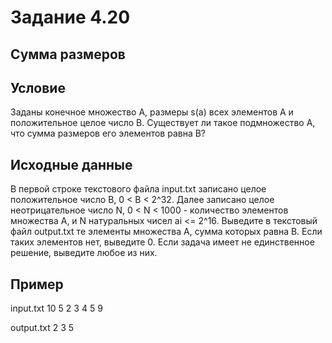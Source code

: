 # Задание 4.20
## Сумма размеров

## Условие
Заданы конечное множество A, размеры s(a) всех элементов A и
положительное целое число B. Существует ли такое подмножество A, что сумма
размеров его элементов равна B?

## Исходные данные
В первой строке текстового файла input.txt записано целое положительное число B, 0 < B < 2^32. 
Далее записано целое неотрицательное число N, 0 < N < 1000 - количество
элементов множества A, и N натуральных чисел ai <= 2^16. Выведите в текстовый файл
output.txt те элементы множества A, сумма которых равна B. Если таких элементов нет,
выведите 0. Если задача имеет не единственное решение, выведите любое из них.

## Пример
input.txt
10
5
2 3 4 5 9

output.txt
2 3 5